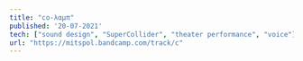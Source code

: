 ```yaml
---
title: "c​ο​-​λ​α​μ​π" 
published: '20-07-2021'
tech: ["sound design", "SuperCollider", "theater performance", "voice"]
url: "https://mitspol.bandcamp.com/track/c"
---
```


